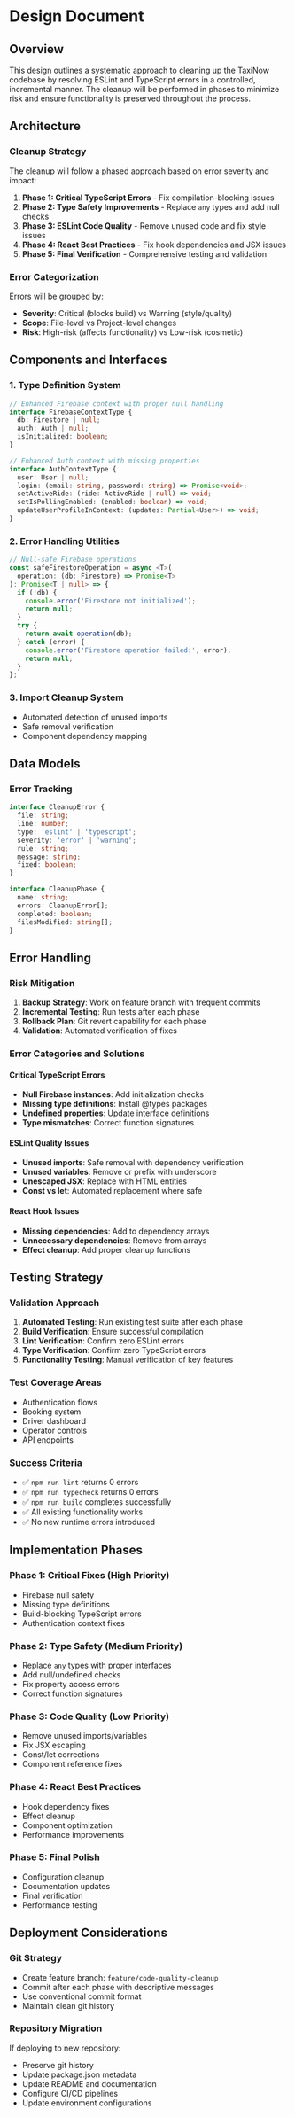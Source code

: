# Design Document

## Overview

This design outlines a systematic approach to cleaning up the TaxiNow codebase by resolving ESLint and TypeScript errors in a controlled, incremental manner. The cleanup will be performed in phases to minimize risk and ensure functionality is preserved throughout the process.

## Architecture

### Cleanup Strategy
The cleanup will follow a phased approach based on error severity and impact:

1. **Phase 1: Critical TypeScript Errors** - Fix compilation-blocking issues
2. **Phase 2: Type Safety Improvements** - Replace `any` types and add null checks  
3. **Phase 3: ESLint Code Quality** - Remove unused code and fix style issues
4. **Phase 4: React Best Practices** - Fix hook dependencies and JSX issues
5. **Phase 5: Final Verification** - Comprehensive testing and validation

### Error Categorization
Errors will be grouped by:
- **Severity**: Critical (blocks build) vs Warning (style/quality)
- **Scope**: File-level vs Project-level changes
- **Risk**: High-risk (affects functionality) vs Low-risk (cosmetic)

## Components and Interfaces

### 1. Type Definition System
```typescript
// Enhanced Firebase context with proper null handling
interface FirebaseContextType {
  db: Firestore | null;
  auth: Auth | null;
  isInitialized: boolean;
}

// Enhanced Auth context with missing properties
interface AuthContextType {
  user: User | null;
  login: (email: string, password: string) => Promise<void>;
  setActiveRide: (ride: ActiveRide | null) => void;
  setIsPollingEnabled: (enabled: boolean) => void;
  updateUserProfileInContext: (updates: Partial<User>) => void;
}
```

### 2. Error Handling Utilities
```typescript
// Null-safe Firebase operations
const safeFirestoreOperation = async <T>(
  operation: (db: Firestore) => Promise<T>
): Promise<T | null> => {
  if (!db) {
    console.error('Firestore not initialized');
    return null;
  }
  try {
    return await operation(db);
  } catch (error) {
    console.error('Firestore operation failed:', error);
    return null;
  }
};
```

### 3. Import Cleanup System
- Automated detection of unused imports
- Safe removal verification
- Component dependency mapping

## Data Models

### Error Tracking
```typescript
interface CleanupError {
  file: string;
  line: number;
  type: 'eslint' | 'typescript';
  severity: 'error' | 'warning';
  rule: string;
  message: string;
  fixed: boolean;
}

interface CleanupPhase {
  name: string;
  errors: CleanupError[];
  completed: boolean;
  filesModified: string[];
}
```

## Error Handling

### Risk Mitigation
1. **Backup Strategy**: Work on feature branch with frequent commits
2. **Incremental Testing**: Run tests after each phase
3. **Rollback Plan**: Git revert capability for each phase
4. **Validation**: Automated verification of fixes

### Error Categories and Solutions

#### Critical TypeScript Errors
- **Null Firebase instances**: Add initialization checks
- **Missing type definitions**: Install @types packages
- **Undefined properties**: Update interface definitions
- **Type mismatches**: Correct function signatures

#### ESLint Quality Issues  
- **Unused imports**: Safe removal with dependency verification
- **Unused variables**: Remove or prefix with underscore
- **Unescaped JSX**: Replace with HTML entities
- **Const vs let**: Automated replacement where safe

#### React Hook Issues
- **Missing dependencies**: Add to dependency arrays
- **Unnecessary dependencies**: Remove from arrays
- **Effect cleanup**: Add proper cleanup functions

## Testing Strategy

### Validation Approach
1. **Automated Testing**: Run existing test suite after each phase
2. **Build Verification**: Ensure successful compilation
3. **Lint Verification**: Confirm zero ESLint errors
4. **Type Verification**: Confirm zero TypeScript errors
5. **Functionality Testing**: Manual verification of key features

### Test Coverage Areas
- Authentication flows
- Booking system
- Driver dashboard
- Operator controls
- API endpoints

### Success Criteria
- ✅ `npm run lint` returns 0 errors
- ✅ `npm run typecheck` returns 0 errors  
- ✅ `npm run build` completes successfully
- ✅ All existing functionality works
- ✅ No new runtime errors introduced

## Implementation Phases

### Phase 1: Critical Fixes (High Priority)
- Firebase null safety
- Missing type definitions
- Build-blocking TypeScript errors
- Authentication context fixes

### Phase 2: Type Safety (Medium Priority)  
- Replace `any` types with proper interfaces
- Add null/undefined checks
- Fix property access errors
- Correct function signatures

### Phase 3: Code Quality (Low Priority)
- Remove unused imports/variables
- Fix JSX escaping
- Const/let corrections
- Component reference fixes

### Phase 4: React Best Practices
- Hook dependency fixes
- Effect cleanup
- Component optimization
- Performance improvements

### Phase 5: Final Polish
- Configuration cleanup
- Documentation updates
- Final verification
- Performance testing

## Deployment Considerations

### Git Strategy
- Create feature branch: `feature/code-quality-cleanup`
- Commit after each phase with descriptive messages
- Use conventional commit format
- Maintain clean git history

### Repository Migration
If deploying to new repository:
- Preserve git history
- Update package.json metadata
- Update README and documentation
- Configure CI/CD pipelines
- Update environment configurations
